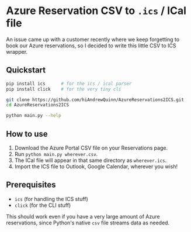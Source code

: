 Azure Reservation CSV to `.ics` / ICal file
==================================

An issue came up with a customer recently where we keep forgetting
to book our Azure reservations, so I decided to write this little
CSV to ICS wrapper.

## Quickstart

```bash
pip install ics      # for the ics / ical parser
pip install click    # for the very tiny cli

git clone https://github.com/hiAndrewQuinn/AzureReservations2ICS.git
cd AzureReservations2ICS

python main.py --help
```

## How to use

1. Download the Azure Portal CSV file on your Reservations page.
2. Run `python main.py wherever.csv`.
3. The ICal file will appear in that same directory as `wherever.ics`.
4. Import the ICS file to Outlook, Google Calendar, wherever you wish!

## Prerequisites

- `ics` (for handling the ICS stuff)
- `click` (for the CLI stuff)

This should work even if you have a very large amount of Azure reservations,
since Python's native `csv` file streams data as needed.

